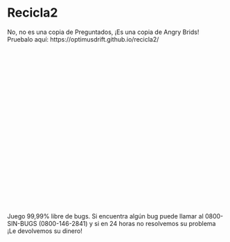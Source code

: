<h1>Recicla2</h1>
No, no es una copia de Preguntados, ¡Es una copia de Angry Brids!
Pruebalo aquí: https://optimusdrift.github.io/recicla2/
<br>
<br>
<br>
<br>
<br>
<br>
<br>
<br>
<br>
<br>
<br>
<br>
<br>
<br>
<br>
<br>
<br>
<br>
<br>
<br>
<br>
<br>
<br>
<br>
Juego 99,99% libre de bugs.
Si encuentra algún bug puede llamar al 0800-SIN-BUGS (0800-146-2841) y si en 24 horas no resolvemos su problema ¡Le devolvemos su dinero!
